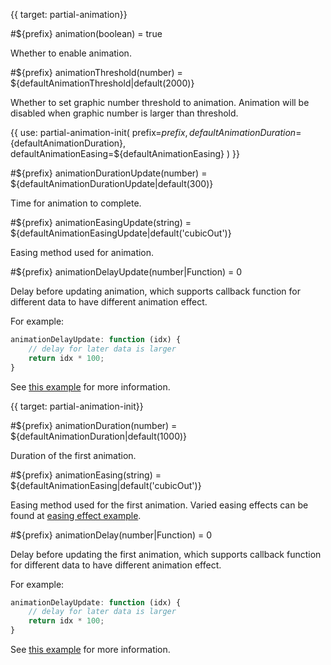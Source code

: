 {{ target: partial-animation}}

#${prefix} animation(boolean) = true

Whether to enable animation.


#${prefix} animationThreshold(number) = ${defaultAnimationThreshold|default(2000)}

Whether to set graphic number threshold to animation. Animation will be disabled when graphic number is larger than threshold.


{{ use: partial-animation-init(
    prefix=${prefix},
    defaultAnimationDuration=${defaultAnimationDuration},
    defaultAnimationEasing=${defaultAnimationEasing}
) }}


#${prefix} animationDurationUpdate(number) = ${defaultAnimationDurationUpdate|default(300)}

Time for animation to complete.


#${prefix} animationEasingUpdate(string) = ${defaultAnimationEasingUpdate|default('cubicOut')}

Easing method used for animation.


#${prefix} animationDelayUpdate(number|Function) = 0

Delay before updating animation, which supports callback function for different data to have different animation effect.

For example:
```js
animationDelayUpdate: function (idx) {
    // delay for later data is larger
    return idx * 100;
}
```

See [this example](${galleryEditorPath}bar-animation-delay) for more information.

{{ target: partial-animation-init}}

#${prefix} animationDuration(number) = ${defaultAnimationDuration|default(1000)}

Duration of the first animation.

#${prefix} animationEasing(string) = ${defaultAnimationEasing|default('cubicOut')}

Easing method used for the first animation. Varied easing effects can be found at [easing effect example](${galleryViewPath}line-easing).


#${prefix} animationDelay(number|Function) = 0

Delay before updating the first animation, which supports callback function for different data to have different animation effect.

For example:
```js
animationDelayUpdate: function (idx) {
    // delay for later data is larger
    return idx * 100;
}
```

See [this example](${galleryEditorPath}bar-animation-delay) for more information.
